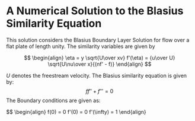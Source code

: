 # A Numerical Solution to the Blasius Similarity Equation

This solution considers the Blasius Boundary Layer Solution for flow over a flat plate of length unity.
The similarity variables are given by

$$
\begin{align}
    \eta = y \sqrt{U\over xv}
    f'(\eta) = {u\over U}
    \sqrt{U\nu\over x}{(nf' - f)}
\end{align}
$$

$U$ denotes the freestream velocity.
The Blasius similarity equation is given by:
$$ff'' + f''' = 0$$
The Boundary conditions are given as:

$$
\begin{align}
    f(0) = 0
    f'(0) = 0
    f'(\infty) = 1
\end{align}
